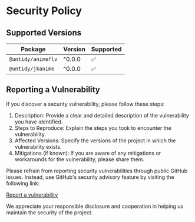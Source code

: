 # Security Policy

## Supported Versions

| Package            | Version | Supported          |
| ------------------ | ------- | ------------------ |
| `@untidy/animeflv` | ^0.0.0  | :white_check_mark: |
| `@untidy/jkanime`  | ^0.0.0  | :white_check_mark: |

## Reporting a Vulnerability

If you discover a security vulnerability, please follow these steps:

1. Description: Provide a clear and detailed description of the vulnerability you have identified.
2. Steps to Reproduce: Explain the steps you took to encounter the vulnerability.
3. Affected Versions: Specify the versions of the project in which the vulnerability exists.
4. Mitigations (if known): If you are aware of any mitigations or workarounds for the vulnerability,
   please share them.

Please refrain from reporting security vulnerabilities through public GitHub issues. Instead, use
GitHub's security advisory feature by visiting the following link:

[Report a vulnerability](https://github.com/falsepopsky/lain/security/advisories/new)

We appreciate your responsible disclosure and cooperation in helping us maintain the security of the
project.
